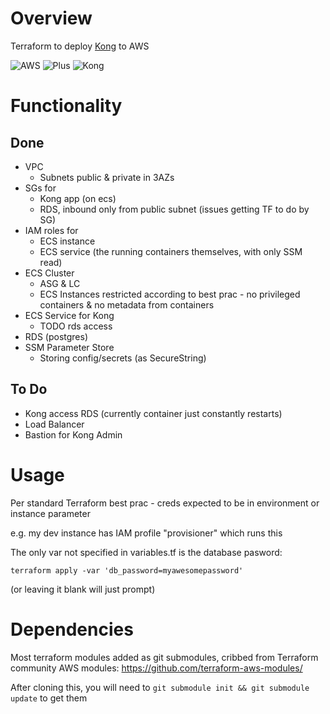 # Overview

Terraform to deploy [Kong](https://konghq.com/kong-community-edition/) to AWS

![AWS](https://pbs.twimg.com/profile_images/476765659670384641/JkbHgnsy.png) ![Plus](https://encrypted-tbn0.gstatic.com/images?q=tbn:ANd9GcQXkwy0aF04AY4518KijPrsS-7q-TXR0klp31orsq9XpBqQKXCFsg) ![Kong](https://res-5.cloudinary.com/crunchbase-production/image/upload/c_lpad,h_256,w_256,f_auto,q_auto:eco/ybimx0g1qmd9ynruwosf)

# Functionality

## Done

- VPC
    - Subnets public & private in 3AZs
- SGs for
    - Kong app (on ecs)
    - RDS, inbound only from public subnet (issues getting TF to do by SG)
- IAM roles for
    - ECS instance
    - ECS service (the running containers themselves, with only SSM read)
- ECS Cluster
    - ASG & LC
    - ECS Instances restricted according to best prac - no privileged containers & no metadata from containers
- ECS Service for Kong
    - TODO rds access
- RDS (postgres)
- SSM Parameter Store
    - Storing config/secrets (as SecureString)

## To Do

- Kong access RDS (currently container just constantly restarts)
- Load Balancer
- Bastion for Kong Admin

# Usage

Per standard Terraform best prac - creds expected to be in environment or instance parameter

e.g. my dev instance has IAM profile "provisioner" which runs this

The only var not specified in variables.tf is the database pasword:

`terraform apply -var 'db_password=myawesomepassword'`

(or leaving it blank will just prompt)

# Dependencies

Most terraform modules added as git submodules, cribbed from Terraform community AWS modules: https://github.com/terraform-aws-modules/

After cloning this, you will need to `git submodule init && git submodule update` to get them
